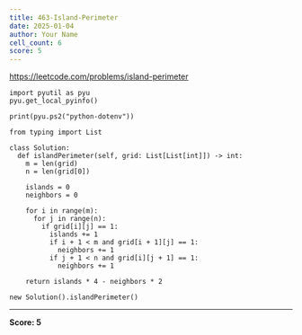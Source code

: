 ```yaml
---
title: 463-Island-Perimeter
date: 2025-01-04
author: Your Name
cell_count: 6
score: 5
---
```


https://leetcode.com/problems/island-perimeter


```
import pyutil as pyu
pyu.get_local_pyinfo()
```


```
print(pyu.ps2("python-dotenv"))
```


```
from typing import List
```


```
class Solution:
  def islandPerimeter(self, grid: List[List[int]]) -> int:
    m = len(grid)
    n = len(grid[0])

    islands = 0
    neighbors = 0

    for i in range(m):
      for j in range(n):
        if grid[i][j] == 1:
          islands += 1
          if i + 1 < m and grid[i + 1][j] == 1:
            neighbors += 1
          if j + 1 < n and grid[i][j + 1] == 1:
            neighbors += 1

    return islands * 4 - neighbors * 2
```


```
new Solution().islandPerimeter()
```


---
**Score: 5**